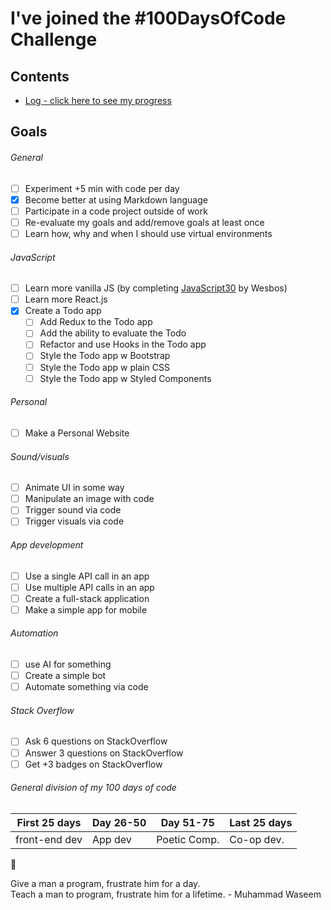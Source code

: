 # I've joined the #100DaysOfCode Challenge

## Contents

* [Log - click here to see my progress](log.md)

## Goals

###### General
- [ ] Experiment +5 min with code per day
- [x] Become better at using Markdown language
- [ ] Participate in a code project outside of work
- [ ] Re-evaluate my goals and add/remove goals at least once
- [ ] Learn how, why and when I should use virtual environments

###### JavaScript
- [ ] Learn more vanilla JS (by completing [JavaScript30](https://javascript30.com/) by Wesbos)
- [ ] Learn more React.js
- [x] Create a Todo app
    - [ ] Add Redux to the Todo app
    - [ ] Add the ability to evaluate the Todo 
    - [ ] Refactor and use Hooks in the Todo app
    - [ ] Style the Todo app w Bootstrap
    - [ ] Style the Todo app w plain CSS
    - [ ] Style the Todo app w Styled Components

###### Personal
- [ ] Make a Personal Website

###### Sound/visuals
- [ ] Animate UI in some way
- [ ] Manipulate an image with code
- [ ] Trigger sound via code
- [ ] Trigger visuals via code

###### App development
- [ ] Use a single API call in an app
- [ ] Use multiple API calls in an app
- [ ] Create a full-stack application
- [ ] Make a simple app for mobile

###### Automation 
- [ ] use AI for something
- [ ] Create a simple bot 
- [ ] Automate something via code

###### Stack Overflow
- [ ] Ask 6 questions on StackOverflow
- [ ] Answer 3 questions on StackOverflow
- [ ] Get +3 badges on StackOverflow

###### General division of my 100 days of code

First 25 days | Day 26-50     | Day 51-75     | Last 25 days
--------------|---------------|---------------|---------------
front-end dev | App dev       | Poetic Comp.  | Co-op dev.  

:rocket:

Give a man a program, frustrate him for a day.  
Teach a man to program, frustrate him for a lifetime. - Muhammad Waseem